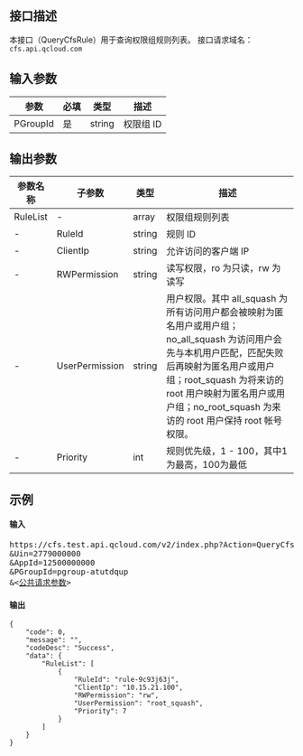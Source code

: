## 接口描述
本接口（QueryCfsRule）用于查询权限组规则列表。
接口请求域名：`cfs.api.qcloud.com`

## 输入参数
|       参数      |  必填 |  类型  |                               描述                           |
|-----------------|------|--------|--------------------------------------------------------------|
|PGroupId    |   是  | string | 权限组 ID |

## 输出参数

| 参数名称 | 子参数 | 类型 | 描述 |
|----------|------  |----- | ---- |
|RuleList |     -    |  array  |权限组规则列表 |
|       -   | RuleId |   string |规则 ID |
|    -      | ClientIp |  string |允许访问的客户端 IP |
|    -      | RWPermission|  string |读写权限，ro 为只读，rw 为读写 |
|      -    | UserPermission   | string |用户权限。其中 all_squash 为所有访问用户都会被映射为匿名用户或用户组；no_all_squash 为访问用户会先与本机用户匹配，匹配失败后再映射为匿名用户或用户组；root_squash 为将来访的 root 用户映射为匿名用户或用户组；no_root_squash 为来访的 root 用户保持 root 帐号权限。 |
|    -      | Priority|  int    |规则优先级，1 - 100，其中1为最高，100为最低|


## 示例 

#### 输入



<pre>
https://cfs.test.api.qcloud.com/v2/index.php?Action=QueryCfsRule
&Uin=2779000000
&AppId=12500000000
&PGroupId=pgroup-atutdqup
&<<a href="https://www.cloud.tencent.com/doc/api/229/6976">公共请求参数</a>>
</pre>


#### 输出

```
{
    "code": 0,
    "message": "",
    "codeDesc": "Success",
    "data": {
        "RuleList": [
            {
                "RuleId": "rule-9c93j63j",
                "ClientIp": "10.15.21.100",
                "RWPermission": "rw",
                "UserPermission": "root_squash",
                "Priority": 7
            }
        ]
    }
}

```


